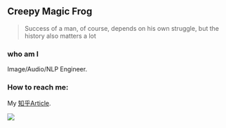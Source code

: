 ## Creepy Magic Frog
>  Success of a man, of course, depends on his own struggle, but the history also matters a lot  


### who am I
Image/Audio/NLP Engineer.

### How to reach me:  
My [知乎Article](https://www.zhihu.com/people/magic-frog-sjtu/posts).

<img align="left" src="https://github-readme-stats.vercel.app/api?username=MagicFrogSJTU&show_icons=true&icon_color=000000&text_color=000000&bg_color=ffffff&hide_title=false&title_color=000000" />

